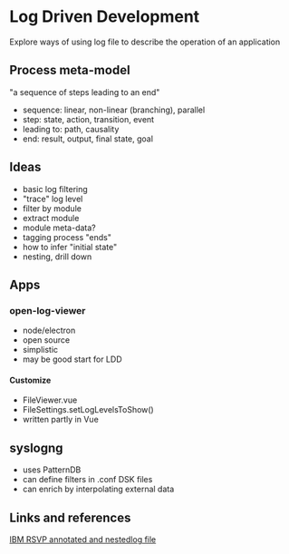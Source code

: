 # Log Driven Development
Explore ways of using log file to describe the operation of an application

## Process meta-model
"a sequence of steps leading to an end"

- sequence: linear, non-linear (branching), parallel
- step: state, action, transition, event
- leading to: path, causality
- end: result, output, final state, goal

## Ideas
- basic log filtering
- "trace" log level
- filter by module
- extract module
- module meta-data?
- tagging process "ends"
- how to infer "initial state"
- nesting, drill down

## Apps
### open-log-viewer
- node/electron
- open source
- simplistic
- may be good start for LDD

#### Customize
- FileViewer.vue
- FileSettings.setLogLevelsToShow()
- written partly in Vue

## syslogng
- uses PatternDB
- can define filters in .conf DSK files
- can enrich by interpolating external data

## Links and references

[IBM RSVP annotated and nestedlog file](https://www.ibm.com/docs/en/zos/2.2.0?topic=problems-example-log-file)
